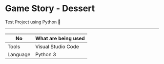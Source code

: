 # Game Story - Dessert

Test Project using Python 🐍

- - - - 

No  | What are being used 
------------- | -------------
Tools  | Visual Studio Code
Language | Python 3
